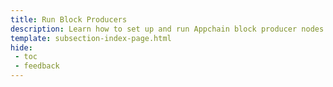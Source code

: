 ```yaml
---
title: Run Block Producers
description: Learn how to set up and run Appchain block producer nodes (also known as sequencers or collators) using Docker or Systemd to participate in the protocol.
template: subsection-index-page.html
hide: 
 - toc
 - feedback
---
```

